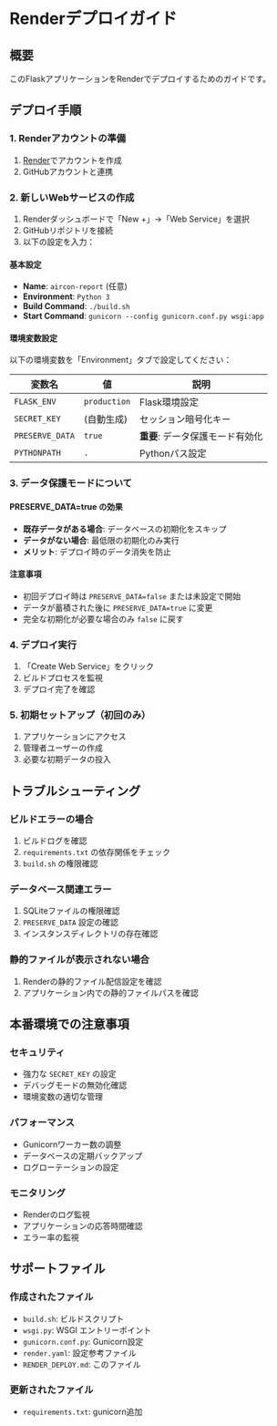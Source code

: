# Renderデプロイガイド

## 概要
このFlaskアプリケーションをRenderでデプロイするためのガイドです。

## デプロイ手順

### 1. Renderアカウントの準備
1. [Render](https://render.com)でアカウントを作成
2. GitHubアカウントと連携

### 2. 新しいWebサービスの作成
1. Renderダッシュボードで「New +」→「Web Service」を選択
2. GitHubリポジトリを接続
3. 以下の設定を入力：

#### 基本設定
- **Name**: `aircon-report` (任意)
- **Environment**: `Python 3`
- **Build Command**: `./build.sh`
- **Start Command**: `gunicorn --config gunicorn.conf.py wsgi:app`

#### 環境変数設定
以下の環境変数を「Environment」タブで設定してください：

| 変数名 | 値 | 説明 |
|--------|-----|------|
| `FLASK_ENV` | `production` | Flask環境設定 |
| `SECRET_KEY` | (自動生成) | セッション暗号化キー |
| `PRESERVE_DATA` | `true` | **重要**: データ保護モード有効化 |
| `PYTHONPATH` | `.` | Pythonパス設定 |

### 3. データ保護モードについて

#### PRESERVE_DATA=true の効果
- **既存データがある場合**: データベースの初期化をスキップ
- **データがない場合**: 最低限の初期化のみ実行
- **メリット**: デプロイ時のデータ消失を防止

#### 注意事項
- 初回デプロイ時は `PRESERVE_DATA=false` または未設定で開始
- データが蓄積された後に `PRESERVE_DATA=true` に変更
- 完全な初期化が必要な場合のみ `false` に戻す

### 4. デプロイ実行
1. 「Create Web Service」をクリック
2. ビルドプロセスを監視
3. デプロイ完了を確認

### 5. 初期セットアップ（初回のみ）
1. アプリケーションにアクセス
2. 管理者ユーザーの作成
3. 必要な初期データの投入

## トラブルシューティング

### ビルドエラーの場合
1. ビルドログを確認
2. `requirements.txt` の依存関係をチェック
3. `build.sh` の権限確認

### データベース関連エラー
1. SQLiteファイルの権限確認
2. `PRESERVE_DATA` 設定の確認
3. インスタンスディレクトリの存在確認

### 静的ファイルが表示されない場合
1. Renderの静的ファイル配信設定を確認
2. アプリケーション内での静的ファイルパスを確認

## 本番環境での注意事項

### セキュリティ
- 強力な `SECRET_KEY` の設定
- デバッグモードの無効化確認
- 環境変数の適切な管理

### パフォーマンス
- Gunicornワーカー数の調整
- データベースの定期バックアップ
- ログローテーションの設定

### モニタリング
- Renderのログ監視
- アプリケーションの応答時間確認
- エラー率の監視

## サポートファイル

### 作成されたファイル
- `build.sh`: ビルドスクリプト
- `wsgi.py`: WSGI エントリーポイント
- `gunicorn.conf.py`: Gunicorn設定
- `render.yaml`: 設定参考ファイル
- `RENDER_DEPLOY.md`: このファイル

### 更新されたファイル
- `requirements.txt`: gunicorn追加 